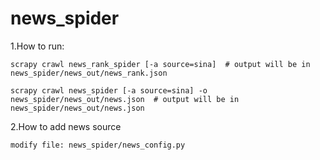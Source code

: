 # news_spider
1.How to run:

    scrapy crawl news_rank_spider [-a source=sina]  # output will be in news_spider/news_out/news_rank.json

    scrapy crawl news_spider [-a source=sina] -o news_spider/news_out/news.json  # output will be in news_spider/news_out/news.json 

2.How to add news source

    modify file: news_spider/news_config.py
